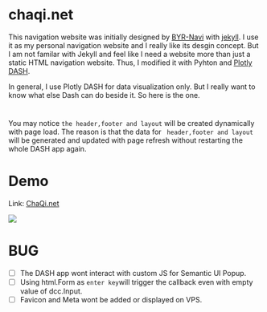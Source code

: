 # chaqi.net 

This navigation website was initially designed by [BYR-Navi](https://byr-navi.com/ ) with [jekyll](https://jekyllrb.com/).
I use it as my personal navigation website and I really like its desgin concept. But I am not familar with Jekyll and feel like I need a website more than just a static HTML navigation website. Thus, I modified it with Pyhton and [Plotly DASH](https://dash.plot.ly/).

In general, I use Plotly DASH for data visualization only. But I really want to know what else Dash can do beside it. So here is the one.

#
You may notice ```the header,footer and layout``` will be created dynamically with page load. The reason is that the data for  ``` header,footer and layout``` will be generated and updated with page refresh without restarting the whole DASH app again.

# Demo
Link:  [ChaQi.net](http://www.chaqi.net)

![](https://raw.githubusercontent.com/fundviz/chaqi_navi/master/demo.png)

# BUG
- [ ] The DASH app wont interact with custom JS for Semantic UI Popup.
- [ ] Using html.Form as ```enter key```will trigger the callback even with empty value of dcc.Input.
- [ ] Favicon and Meta wont be added or displayed on VPS.
